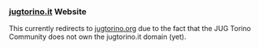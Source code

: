 ### [jugtorino.it](https://jugtorino.it) Website

This currently redirects to [jugtorino.org](https://jugtorino.org) 
due to the fact that the JUG Torino Community does not own the
jugtorino.it domain (yet).
